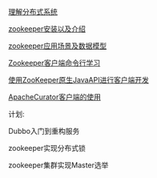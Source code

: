

 [理解分布式系统](https://github.com/haoxiaoyong1014/zookeeperGuide/blob/master/理解分布式系统.md)

[zookeeper安装以及介绍](https://github.com/haoxiaoyong1014/zookeeperGuide/blob/master/zookeeper安装以及介绍.md)

[zookeeper应用场景及数据模型](https://github.com/haoxiaoyong1014/zookeeperGuide/blob/master/zookeeper应用场景及数据模型.md)

[Zookeeper客户端命令行学习](https://github.com/haoxiaoyong1014/zookeeperGuide/blob/master/zookeeper客户端命令行学习.md)

[使用ZooKeeper原生JavaAPI进行客户端开发](https://github.com/haoxiaoyong1014/zookeeperGuide/blob/master/使用ZooKeeper原生JavaAPI进行客户端开发.md)

[ApacheCurator客户端的使用](https://github.com/haoxiaoyong1014/zookeeperGuide/blob/master/ApacheCurator客户端的使用.md)

计划:

Dubbo入门到重构服务

zookeeper实现分布式锁

zookeeper集群实现Master选举

